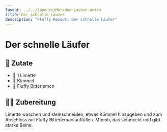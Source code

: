 ```yaml
---
layout: ../../layouts/MarkdownLayout.astro
title: Der schnelle Läufer
description: "Fluffy Rezept: Der schnelle Läufer"
---
```


# Der schnelle Läufer

## 🛒 Zutate

- 🍋 1 Limette
- 🧂 Kümmel
- 🍋 Fluffy Bitterlemon

## 🧑‍🍳 Zubereitung

Limette waschen und kleinschneiden, etwas Kümmel hinzugeben und zum Abschluss mit Fluffy Bitterlemon auffüllen. Mmmh, das schmeckt und gibt starke Beine.
